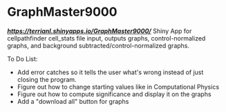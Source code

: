 # GraphMaster9000
***https://terrianl.shinyapps.io/GraphMaster9000/***
Shiny App for cellpathfinder cell_stats file input, outputs graphs, control-normalized graphs, and background subtracted/control-normalized graphs.


To Do List:
  - Add error catches so it tells the user what's wrong instead of just closing the program.
  - Figure out how to change starting values like in Computational Physics
  - Figure out how to compute significance and display it on the graphs
  - Add a "download all" button for graphs

